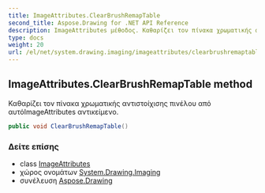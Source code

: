 ```yaml
---
title: ImageAttributes.ClearBrushRemapTable
second_title: Aspose.Drawing for .NET API Reference
description: ImageAttributes μέθοδος. Καθαρίζει τον πίνακα χρωματικής αντιστοίχισης πινέλου από αυτόImageAttributes αντικείμενο.
type: docs
weight: 20
url: /el/net/system.drawing.imaging/imageattributes/clearbrushremaptable/
---
```

## ImageAttributes.ClearBrushRemapTable method

Καθαρίζει τον πίνακα χρωματικής αντιστοίχισης πινέλου από αυτόImageAttributes αντικείμενο.

```csharp
public void ClearBrushRemapTable()
```

### Δείτε επίσης

* class [ImageAttributes](../)
* χώρος ονομάτων [System.Drawing.Imaging](../../imageattributes/)
* συνέλευση [Aspose.Drawing](../../../)


